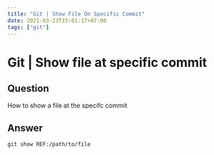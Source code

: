 ```yaml
---
title: "Git | Show File On Specific Commit"
date: 2021-03-23T15:01:17+07:00
tags: ["git"]
---
```


# Git | Show file at specific commit

## Question

How to show a file at the specifc commit

## Answer

```console
git show REF:/path/to/file
```
